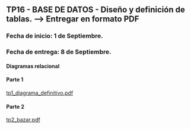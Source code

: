 

## TP16 - BASE DE DATOS - Diseño y definición de tablas. --> Entregar en formato PDF
### Fecha de inicio:  1 de Septiembre.
### Fecha de entrega:  8 de Septiembre. 

#### Diagramas relacional 


#### Parte 1 

[tp1_diagrama_definitivo.pdf](https://github.com/romeroangel025/tp_16-/files/9577487/tp1_diagrama_definitivo.pdf)


#### Parte 2 
[tp2_bazar.pdf](https://github.com/romeroangel025/tp_16-/files/9577488/tp2_bazar.pdf)
